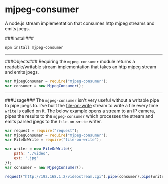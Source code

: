 mjpeg-consumer
==================
  
A node.js stream implementation that consumes http mjpeg streams and emits jpegs.
  
###Install###

	npm install mjpeg-consumer
  
----------------------  

###Objects###
Requiring the `mjpeg-consumer` module returns a readable/writable stream implementation that takes an http mjpeg stream and emits jpegs.

```javascript
var MjpegConsumer = require("mjpeg-consumer");
var consumer = new MjpegConsumer();
```

----------------------  
###Usage###
The `mjpeg-consumer` isn't very useful without a writable pipe to pipe jpegs to. I've built the [file-on-write](https://github.com/mmaelzer/file-on-write) stream to write a file every time `write` is called on it. The below example opens a stream to an IP camera, pipes the results to the `mjpeg-consumer` which processes the stream and emits parsed jpegs to the `file-on-write` writer.

```javascript
var request = require("request");
var MjpegConsumer = require("mjpeg-consumer");
var FileOnWrite = require("file-on-write");

var writer = new FileOnWrite({ 
	path: './video',
	ext: '.jpg'
});
var consumer = new MjpegConsumer();

request("http://192.168.1.2/videostream.cgi").pipe(consumer).pipe(writer);
```

